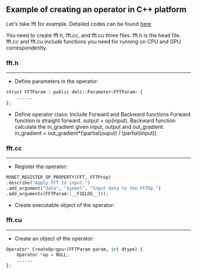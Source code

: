 ## Example of creating an operator in C++ platform
Let's take fft for example. Detailed codes can be found [here](https://github.com/shiyangdaisy/mxnet/tree/master/src/operator/tensor)

You need to create fft.h, fft.cc, and fft.cu three files. fft.h is the head file. fft.cc and fft.cu include functions you need for running on CPU and GPU correspondently.

### fft.h 
----------
* Define parameters in the operator:
```python
struct FFTParam : public dmlc::Parameter<FFTParam> {
	......
};
```
* Define operator class: Include Forward and Backward functions
  Forward function is straight forward. output = op(input).
  Backward function calculate the in_gradient given input, output and out_gradient. in_gradient = out_gradient*(\partial(ouput) / \partial(input))


### fft.cc 
----------
* Register the operator:
```python
MXNET_REGISTER_OP_PROPERTY(FFT, FFTProp)
.describe("Apply FFT to input.")
.add_argument("data", "Symbol", "Input data to the FFTOp.")
.add_arguments(FFTParam::__FIELDS__());
```
* Create executable object of the operator:

### fft.cu 
----------
* Create an object of the operator:
```python
Operator* CreateOp<gpu>(FFTParam param, int dtype) {
    Operator *op = NULL;
    ......
};
```
